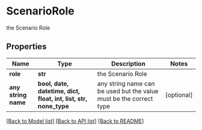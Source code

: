 # ScenarioRole

the Scenario Role

## Properties
Name | Type | Description | Notes
------------ | ------------- | ------------- | -------------
**role** | **str** | the Scenario Role | 
**any string name** | **bool, date, datetime, dict, float, int, list, str, none_type** | any string name can be used but the value must be the correct type | [optional]

[[Back to Model list]](../README.md#documentation-for-models) [[Back to API list]](../README.md#documentation-for-api-endpoints) [[Back to README]](../README.md)


